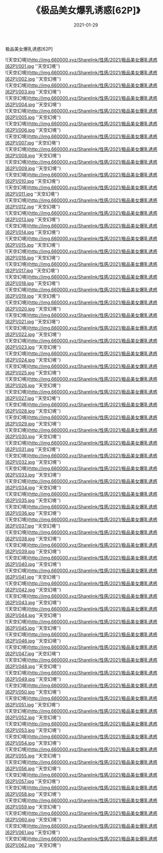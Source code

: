 ﻿---
layout: post
title:  《极品美女爆乳诱惑[62P]》
date:   2021-01-29
img: http://img.660000.xyz/Sharelink/性感/2021/极品美女爆乳诱惑[62P]/000.jpg
categories: [美女, 性感, 泳衣]
---

极品美女爆乳诱惑[62P]



![天空幻境](http://img.660000.xyz/Sharelink/性感/2021/极品美女爆乳诱惑[62P]/001.jpg ''天空幻境'') <br>
![天空幻境](http://img.660000.xyz/Sharelink/性感/2021/极品美女爆乳诱惑[62P]/002.jpg ''天空幻境'') <br>
![天空幻境](http://img.660000.xyz/Sharelink/性感/2021/极品美女爆乳诱惑[62P]/003.jpg ''天空幻境'') <br>
![天空幻境](http://img.660000.xyz/Sharelink/性感/2021/极品美女爆乳诱惑[62P]/004.jpg ''天空幻境'') <br>
![天空幻境](http://img.660000.xyz/Sharelink/性感/2021/极品美女爆乳诱惑[62P]/005.jpg ''天空幻境'') <br>
![天空幻境](http://img.660000.xyz/Sharelink/性感/2021/极品美女爆乳诱惑[62P]/006.jpg ''天空幻境'') <br>
![天空幻境](http://img.660000.xyz/Sharelink/性感/2021/极品美女爆乳诱惑[62P]/007.jpg ''天空幻境'') <br>
![天空幻境](http://img.660000.xyz/Sharelink/性感/2021/极品美女爆乳诱惑[62P]/008.jpg ''天空幻境'') <br>
![天空幻境](http://img.660000.xyz/Sharelink/性感/2021/极品美女爆乳诱惑[62P]/009.jpg ''天空幻境'') <br>
![天空幻境](http://img.660000.xyz/Sharelink/性感/2021/极品美女爆乳诱惑[62P]/010.jpg ''天空幻境'') <br>
![天空幻境](http://img.660000.xyz/Sharelink/性感/2021/极品美女爆乳诱惑[62P]/011.jpg ''天空幻境'') <br>
![天空幻境](http://img.660000.xyz/Sharelink/性感/2021/极品美女爆乳诱惑[62P]/012.jpg ''天空幻境'') <br>
![天空幻境](http://img.660000.xyz/Sharelink/性感/2021/极品美女爆乳诱惑[62P]/013.jpg ''天空幻境'') <br>
![天空幻境](http://img.660000.xyz/Sharelink/性感/2021/极品美女爆乳诱惑[62P]/014.jpg ''天空幻境'') <br>
![天空幻境](http://img.660000.xyz/Sharelink/性感/2021/极品美女爆乳诱惑[62P]/015.jpg ''天空幻境'') <br>
![天空幻境](http://img.660000.xyz/Sharelink/性感/2021/极品美女爆乳诱惑[62P]/016.jpg ''天空幻境'') <br>
![天空幻境](http://img.660000.xyz/Sharelink/性感/2021/极品美女爆乳诱惑[62P]/017.jpg ''天空幻境'') <br>
![天空幻境](http://img.660000.xyz/Sharelink/性感/2021/极品美女爆乳诱惑[62P]/018.jpg ''天空幻境'') <br>
![天空幻境](http://img.660000.xyz/Sharelink/性感/2021/极品美女爆乳诱惑[62P]/019.jpg ''天空幻境'') <br>
![天空幻境](http://img.660000.xyz/Sharelink/性感/2021/极品美女爆乳诱惑[62P]/020.jpg ''天空幻境'') <br>
![天空幻境](http://img.660000.xyz/Sharelink/性感/2021/极品美女爆乳诱惑[62P]/021.jpg ''天空幻境'') <br>
![天空幻境](http://img.660000.xyz/Sharelink/性感/2021/极品美女爆乳诱惑[62P]/022.jpg ''天空幻境'') <br>
![天空幻境](http://img.660000.xyz/Sharelink/性感/2021/极品美女爆乳诱惑[62P]/023.jpg ''天空幻境'') <br>
![天空幻境](http://img.660000.xyz/Sharelink/性感/2021/极品美女爆乳诱惑[62P]/024.jpg ''天空幻境'') <br>
![天空幻境](http://img.660000.xyz/Sharelink/性感/2021/极品美女爆乳诱惑[62P]/025.jpg ''天空幻境'') <br>
![天空幻境](http://img.660000.xyz/Sharelink/性感/2021/极品美女爆乳诱惑[62P]/026.jpg ''天空幻境'') <br>
![天空幻境](http://img.660000.xyz/Sharelink/性感/2021/极品美女爆乳诱惑[62P]/027.jpg ''天空幻境'') <br>
![天空幻境](http://img.660000.xyz/Sharelink/性感/2021/极品美女爆乳诱惑[62P]/028.jpg ''天空幻境'') <br>
![天空幻境](http://img.660000.xyz/Sharelink/性感/2021/极品美女爆乳诱惑[62P]/029.jpg ''天空幻境'') <br>
![天空幻境](http://img.660000.xyz/Sharelink/性感/2021/极品美女爆乳诱惑[62P]/030.jpg ''天空幻境'') <br>
![天空幻境](http://img.660000.xyz/Sharelink/性感/2021/极品美女爆乳诱惑[62P]/031.jpg ''天空幻境'') <br>
![天空幻境](http://img.660000.xyz/Sharelink/性感/2021/极品美女爆乳诱惑[62P]/032.jpg ''天空幻境'') <br>
![天空幻境](http://img.660000.xyz/Sharelink/性感/2021/极品美女爆乳诱惑[62P]/033.jpg ''天空幻境'') <br>
![天空幻境](http://img.660000.xyz/Sharelink/性感/2021/极品美女爆乳诱惑[62P]/034.jpg ''天空幻境'') <br>
![天空幻境](http://img.660000.xyz/Sharelink/性感/2021/极品美女爆乳诱惑[62P]/035.jpg ''天空幻境'') <br>
![天空幻境](http://img.660000.xyz/Sharelink/性感/2021/极品美女爆乳诱惑[62P]/036.jpg ''天空幻境'') <br>
![天空幻境](http://img.660000.xyz/Sharelink/性感/2021/极品美女爆乳诱惑[62P]/037.jpg ''天空幻境'') <br>
![天空幻境](http://img.660000.xyz/Sharelink/性感/2021/极品美女爆乳诱惑[62P]/038.jpg ''天空幻境'') <br>
![天空幻境](http://img.660000.xyz/Sharelink/性感/2021/极品美女爆乳诱惑[62P]/039.jpg ''天空幻境'') <br>
![天空幻境](http://img.660000.xyz/Sharelink/性感/2021/极品美女爆乳诱惑[62P]/040.jpg ''天空幻境'') <br>
![天空幻境](http://img.660000.xyz/Sharelink/性感/2021/极品美女爆乳诱惑[62P]/041.jpg ''天空幻境'') <br>
![天空幻境](http://img.660000.xyz/Sharelink/性感/2021/极品美女爆乳诱惑[62P]/042.jpg ''天空幻境'') <br>
![天空幻境](http://img.660000.xyz/Sharelink/性感/2021/极品美女爆乳诱惑[62P]/043.jpg ''天空幻境'') <br>
![天空幻境](http://img.660000.xyz/Sharelink/性感/2021/极品美女爆乳诱惑[62P]/044.jpg ''天空幻境'') <br>
![天空幻境](http://img.660000.xyz/Sharelink/性感/2021/极品美女爆乳诱惑[62P]/045.jpg ''天空幻境'') <br>
![天空幻境](http://img.660000.xyz/Sharelink/性感/2021/极品美女爆乳诱惑[62P]/046.jpg ''天空幻境'') <br>
![天空幻境](http://img.660000.xyz/Sharelink/性感/2021/极品美女爆乳诱惑[62P]/047.jpg ''天空幻境'') <br>
![天空幻境](http://img.660000.xyz/Sharelink/性感/2021/极品美女爆乳诱惑[62P]/048.jpg ''天空幻境'') <br>
![天空幻境](http://img.660000.xyz/Sharelink/性感/2021/极品美女爆乳诱惑[62P]/049.jpg ''天空幻境'') <br>
![天空幻境](http://img.660000.xyz/Sharelink/性感/2021/极品美女爆乳诱惑[62P]/050.jpg ''天空幻境'') <br>
![天空幻境](http://img.660000.xyz/Sharelink/性感/2021/极品美女爆乳诱惑[62P]/051.jpg ''天空幻境'') <br>
![天空幻境](http://img.660000.xyz/Sharelink/性感/2021/极品美女爆乳诱惑[62P]/052.jpg ''天空幻境'') <br>
![天空幻境](http://img.660000.xyz/Sharelink/性感/2021/极品美女爆乳诱惑[62P]/053.jpg ''天空幻境'') <br>
![天空幻境](http://img.660000.xyz/Sharelink/性感/2021/极品美女爆乳诱惑[62P]/054.jpg ''天空幻境'') <br>
![天空幻境](http://img.660000.xyz/Sharelink/性感/2021/极品美女爆乳诱惑[62P]/055.jpg ''天空幻境'') <br>
![天空幻境](http://img.660000.xyz/Sharelink/性感/2021/极品美女爆乳诱惑[62P]/056.jpg ''天空幻境'') <br>
![天空幻境](http://img.660000.xyz/Sharelink/性感/2021/极品美女爆乳诱惑[62P]/057.jpg ''天空幻境'') <br>
![天空幻境](http://img.660000.xyz/Sharelink/性感/2021/极品美女爆乳诱惑[62P]/058.jpg ''天空幻境'') <br>
![天空幻境](http://img.660000.xyz/Sharelink/性感/2021/极品美女爆乳诱惑[62P]/059.jpg ''天空幻境'') <br>
![天空幻境](http://img.660000.xyz/Sharelink/性感/2021/极品美女爆乳诱惑[62P]/060.jpg ''天空幻境'') <br>
![天空幻境](http://img.660000.xyz/Sharelink/性感/2021/极品美女爆乳诱惑[62P]/061.jpg ''天空幻境'') <br>
![天空幻境](http://img.660000.xyz/Sharelink/性感/2021/极品美女爆乳诱惑[62P]/062.jpg ''天空幻境'') <br>